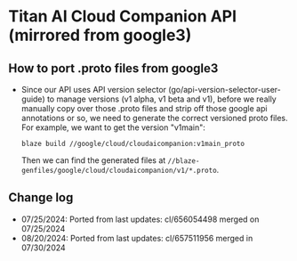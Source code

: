 # Titan AI Cloud Companion API (mirrored from google3)

## How to port .proto files from google3
* Since our API uses API version selector (go/api-version-selector-user-guide) to manage versions (v1 alpha, v1 beta and v1), before we
  really manually copy over those .proto files and strip off those google api annotations or so, we need to generate the correct versioned
  proto files. For example, we want to get the version "v1main":
  ```shell
  blaze build //google/cloud/cloudaicompanion:v1main_proto
  ```

  Then we can find the generated files at `//blaze-genfiles/google/cloud/cloudaicompanion/v1/*.proto`.

## Change log
* 07/25/2024: Ported from last updates: cl/656054498 merged on 07/25/2024
* 08/20/2024: Ported from last updates: cl/657511956 merged in 07/30/2024